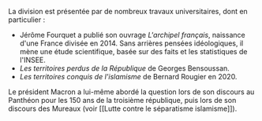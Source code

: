 La division est présentée par de nombreux travaux universitaires, dont en particulier :

- Jérôme Fourquet a publié son ouvrage *L'archipel français*, naissance d'une France divisée en 2014. Sans arrières pensées idéologiques, il mène une étude scientifique, basée sur des faits et les statistiques de l'INSEE.
- *Les territoires perdus de la République* de Georges Bensoussan.
- *Les territoires conquis de l'islamisme* de Bernard Rougier en 2020.

Le président Macron a lui-même abordé la question lors de son discours au Panthéon pour les 150 ans de la troisième république, puis lors de son discours des Mureaux (voir [[Lutte contre le séparatisme islamisme]]).